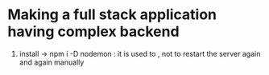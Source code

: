 # Making a full stack application having complex backend

1. install -> npm i -D nodemon : it is used to , not to restart the server again and again manually